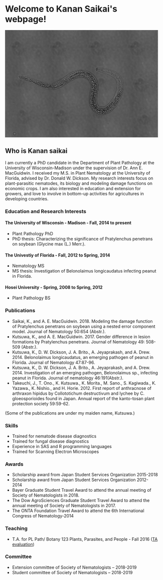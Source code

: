 # Welcome to Kanan Saikai's webpage!

![](rln734_stighing_female1t1xy1%20copy.png)

## Who is Kanan saikai 

I am currently a PhD candidate in the Department of Plant Pathology at the University of Wisconsin-Madison under the supervision of Dr. Ann E. MacGuidwin.
I received my M.S. in Plant Nematology at the University of Florida, advised by Dr. Donald W. Dickson.
My research interests focus on plant-parasitic nematodes, its biology and modeling damage functions on economic crops. I am also interested in education and extension for growers, and love to involve in bottom-up activities for agricultures in developing countries.  


### Education and Research Interests

#### The University of Wisconsin - Madison - Fall, 2014 to present
* Plant Pathology PhD
* PhD thesis: Characterizing the significance of Pratylenchus penetrans on soybean (Glycine max (L.) Merr.).

#### The Univestiy of Florida - Fall, 2012 to Spring, 2014
* Nematology MS
* MS thesis: Investigation of Belonolaimus longicaudatus infecting peanut in Florida.

#### Hosei University - Spring, 2008 to Spring, 2012
* Plant Pathology BS


### Publications
* Saikai, K., and A. E. MacGuidwin. 2018. Modeling the damage function of Pratylenchus penetrans on soybean using a nested error component model. Journal of Nematology 50:654 (Abstr.).
* Kutsuwa, K., and A. E. MacGuidwin. 2017. Gender difference in lesion formations by Pratylenchus penetrans. Journal of Nematology 49: 508-509 (Abstr.).
* Kutsuwa, K., D. W. Dickson, J. A. Brito., A. Jeyaprakash, and A. Drew. 2014.  Belonolaimus longicaudatus, an emerging pathogen of peanut in Florida. Journal of Nematology 47:87-96.  
* Kutsuwa, K., D. W. Dickson, J. A. Brito., A. Jeyaprakash, and A. Drew. 2014. Investigation of an emerging pathogen, Belonolaimus sp., infecting peanut in Florida. Journal of nematology 46:191(Abstr.). 
* Takeuchi, J., T. Ono., K. Kutsuwa., K. Morita., M. Sano., S. Kagiwada., K. Yazawa., K. Nishio., and H. Horie. 2012. First report of anthracnose of arthraxon hipidus by Collototichum destructivum and lychee by C. gloeosporioides found in Japan. Annual report of the kanto-tosan plant protection society 59:59-62.


 (Some of the publications are under my maiden name, Kutsuwa.)


### Skills
* Trained for nematode disease diagnostics
* Trained for fungal disease diagnostics
* Experience in SAS and R programming languages
* Trained for Scanning Electron Microscopes


### Awards
* Scholarship award from Japan Student Services Organization 2015-2018 
* Scholarship award from Japan Student Services Organization 2012-2014
* Bayer Graduate Student Travel Award to attend the annual meeting of Society of Nematologists in 2018.
* The Dow AgroSciences Graduate Student Travel Award to attend the annual meeting of Society of Nematologists in 2017.
* The ONTA Foundation Travel Award to attend the 6th International Congress of Nematology-2014


### Teaching
* T.A. for PL Path/ Botany 123 Plants, Parasites, and People - Fall 2016
([TA evaluation](./PP%20123%20TA%20Kutsuwa%20results.pdf))


### Committee
* Extension committee of Society of Nematologists – 2018-2019
* Student committee of Society of Nematologists – 2018-2019



















